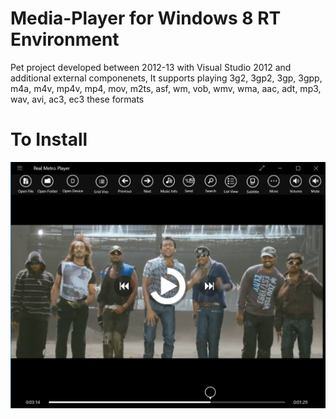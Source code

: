 # Media-Player for Windows 8 RT Environment
Pet project developed between 2012-13 with Visual Studio 2012 and additional external componenets, It supports playing
3g2, 3gp2, 3gp, 3gpp, m4a, m4v, mp4v, mp4, mov, m2ts, asf, wm, vob, wmv, wma, aac, adt, mp3, wav, avi, ac3, ec3 these formats

# To Install 


![alt text](https://github.com/prabaprakash/Media-Player/blob/master/Metro.png)


